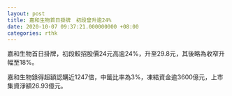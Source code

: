 ```yaml
---
layout: post
title: 嘉和生物首日掛牌　初段曾升逾24%
date: 2020-10-07 09:37:21.000000000 +08:00
categories: rthk
---
```


嘉和生物首日掛牌，初段較招股價24元高逾24%，升至29.8元，其後略為收窄升幅至18%。

嘉和生物錄得超額認購近1247倍，中籤比率為3%，凍結資金逾3600億元，上市集資淨額26.93億元。
